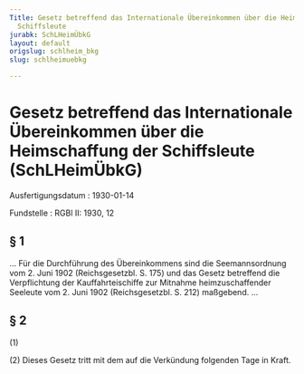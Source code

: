 ```yaml
---
Title: Gesetz betreffend das Internationale Übereinkommen über die Heimschaffung der
  Schiffsleute
jurabk: SchLHeimÜbkG
layout: default
origslug: schlheim_bkg
slug: schlheimuebkg

---
```


# Gesetz betreffend das Internationale Übereinkommen über die Heimschaffung der Schiffsleute (SchLHeimÜbkG)

Ausfertigungsdatum
:   1930-01-14

Fundstelle
:   RGBl II: 1930, 12

## § 1

... Für die Durchführung des Übereinkommens sind die
Seemannsordnung              vom 2. Juni 1902 (Reichsgesetzbl. S. 175)
und das Gesetz betreffend die Verpflichtung der Kauffahrteischiffe zur
Mitnahme heimzuschaffender Seeleute vom 2. Juni 1902 (Reichsgesetzbl.
S. 212) maßgebend. ...

## § 2

(1)

(2) Dieses Gesetz tritt mit dem auf die Verkündung folgenden Tage in
Kraft.

